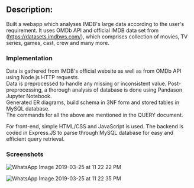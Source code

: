 ## Description:
Built a webapp which analyses IMDB's large data according to the user's requirement. It uses OMDb API and official IMDB data set from (https://datasets.imdbws.com/), which comprises collection of movies, TV series, games, cast, crew and many more.

### Implementation 
Data is gathered from IMDB's official website as well as from OMDb API using Node.js HTTP requests.<br>
Data is preprocessed to handle any missing or inconsistent value. Post-preprocessing, a thorough analysis of database is done using Pandason Jupyter Notebook.<br> 
Generated ER diagrams, build schema in 3NF form and stored tables in MySQL database.<br>
The commands for all the above are mentioned in the QUERY document.<br>

For front-end, simple HTML/CSS and JavaScript is used. The backend is coded in Express.JS to parse through MySQL database for easy and efficient query retrieval.

### Screenshots
![WhatsApp Image 2019-03-25 at 11 22 22 PM](https://user-images.githubusercontent.com/35889562/57658330-88b68b00-75ac-11e9-8ca3-b1ae380da703.png)

![WhatsApp Image 2019-03-25 at 11 22 35 PM](https://user-images.githubusercontent.com/35889562/57658331-88b68b00-75ac-11e9-998b-4d8127450778.jpeg)
